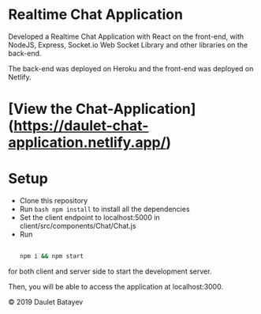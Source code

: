 # Realtime Chat Application

Developed a Realtime Chat Application with React on the front-end, with NodeJS, Express, Socket.io Web Socket Library and other libraries on the back-end.

The back-end was deployed on Heroku and the front-end was deployed on Netlify.

# [View the Chat-Application] (https://daulet-chat-application.netlify.app/)


# Setup

- Clone this repository
- Run ```bash npm install``` to install all the dependencies
- Set the client endpoint to localhost:5000 in client/src/components/Chat/Chat.js
- Run
  ```bash
     
  npm i && npm start

  ``` 
for both client and server side to start the development server.

Then, you will be able to access the application at localhost:3000.


© 2019 Daulet Batayev
